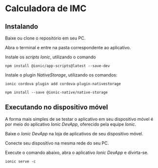# Calculadora de IMC

## Instalando

Baixe ou clone o repositório em seu PC.

Abra o terminal e entre na pasta correspondente ao aplicativo.

Instale os *scripts Ionic*, utilizando o comando

`npm install @ionic/app-scripts@latest --save-dev`

Instale o plugin *NativeStorage*, utilizando os comandos:

`ionic cordova plugin add cordova-plugin-nativestorage`

`npm install --save @ionic-native/native-storage` 

## Executando no dispositivo móvel

A forma mais simples de se testar o aplicativo em seu dispositivo móvel é por meio do aplicativo *Ionic DevApp*, oferecido pela equipe *Ionic*.

Baixe o *Ionic DevApp* na loja de aplicativos de seu dispositivo móvel.

Conecte seu dispositivo na mesma rede do seu PC.

Execute o comando abaixo, abra o aplicativo *Ionic DevApp* e divirta-se.

`ionic serve -c`